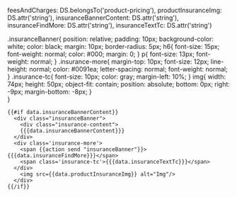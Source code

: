   feesAndCharges: DS.belongsTo('product-pricing'),
  productInsuranceImg: DS.attr('string'),
  insuranceBannerContent: DS.attr('string'),
  insuranceFindMore: DS.attr('string'),
  insuranceTextTc: DS.attr('string')




.insuranceBanner{
  position: relative;
  padding: 10px;
  background-color: white;
  color: black;
  margin: 10px;
  border-radius: 5px;
  h6{
    font-size: 15px;
    font-weight: normal;
    color: #000;
    margin: 0;
  }
  p{
    font-size: 13px;
    font-weight: normal;
  }
  .insurance-more{
    margin-top: 10px;
    font-size: 12px;
    line-height: normal;
    color: #0091ea;
    letter-spacing: normal;
    font-weight: normal;
  }
  .insurance-tc{
    font-size: 10px;
    color: gray;
    margin-left: 10%;
  }
  img{
    width: 74px;
    height: 50px;
    object-fit: contain;
    position: absolute;
    bottom: 0px;
    right: -9px;
    margin-bottom: -8px;
  }  
}




    {{#if data.insuranceBannerContent}}
      <div class="insuranceBanner">
        <div class="insurance-content">
        {{{data.insuranceBannerContent}}}
      </div>
      <div class='insurance-more'>
        <span {{action send "insuranceBanner"}}>{{{data.insuranceFindMore}}}</span>
        <span class='insurance-tc'>{{{data.insuranceTextTc}}}</span>
      </div>
        <img src={{data.productInsuranceImg}} alt="Img"/>
      </div>
    {{/if}}
